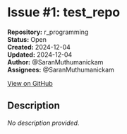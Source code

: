 # Issue #1: test_repo

**Repository:** r_programming  
**Status:** Open  
**Created:** 2024-12-04  
**Updated:** 2024-12-04  
**Author:** @SaranMuthumanickam  
**Assignees:** @SaranMuthumanickam  

[View on GitHub](https://github.com/Simtestlab/r_programming/issues/1)

## Description

*No description provided.*